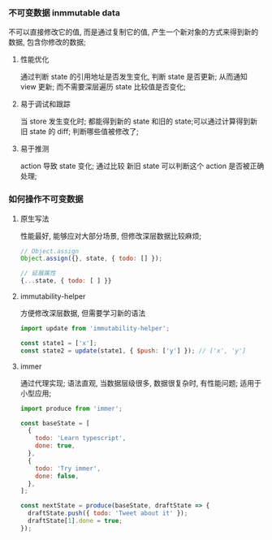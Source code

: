 ### 不可变数据 inmmutable data

不可以直接修改它的值, 而是通过复制它的值, 产生一个新对象的方式来得到新的数据, 包含你修改的数据;

1.  性能优化

    通过判断 state 的引用地址是否发生变化, 判断 state 是否更新; 从而通知 view 更新; 而不需要深层遍历 state 比较值是否变化;

1.  易于调试和跟踪

    当 store 发生变化时; 都能得到新的 state 和旧的 state;可以通过计算得到新旧 state 的 diff; 判断哪些值被修改了;

1.  易于推测

    action 导致 state 变化; 通过比较 新旧 state 可以判断这个 action 是否被正确处理;

### 如何操作不可变数据

1.  原生写法

    性能最好, 能够应对大部分场景, 但修改深层数据比较麻烦;

    ```js
    // Object.assign
    Object.assign({}, state, { todo: [] });

    // 延展属性
    {...state, { todo: [ ] }}
    ```

1.  immutability-helper

    方便修改深层数据, 但需要学习新的语法

    ```js
    import update from 'immutability-helper';

    const state1 = ['x'];
    const state2 = update(state1, { $push: ['y'] }); // ['x', 'y']
    ```

1.  immer

    通过代理实现;
    语法直观, 当数据层级很多, 数据很复杂时, 有性能问题; 适用于小型应用;

    ```js
    import produce from 'immer';

    const baseState = [
      {
        todo: 'Learn typescript',
        done: true,
      },
      {
        todo: 'Try immer',
        done: false,
      },
    ];

    const nextState = produce(baseState, draftState => {
      draftState.push({ todo: 'Tweet about it' });
      draftState[1].done = true;
    });
    ```
